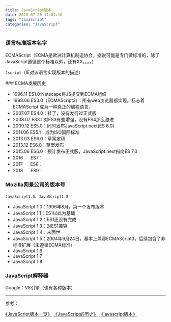 ```yaml
---
title: JavaScript版本
date: 2018-07-20 17:01:10
tags: "JavaScript"
categories: "JavaScript"
---
```


### 语言标准版本名字
ECMAScript（ECMA是欧洲计算机制造协会，据说可能是专门做标准的，除了JavaScript遵循这个标准以外，还有XX。。。。）

`Jscript`（IE对该语言实现版本的描述）

### ECMA发展历史
- 1996.11 ES1.0:Netscape将JS提交到ECMA组织
- 1998.06 ES3.0（ECMAScript3）：所有web浏览器都实现。标志着 ECMAScript 成为一种真正的编程语言。
- 2007.07 ES4.0：挂了，没有发行过正式版
- 2008.07 ES3.1:对ES3有些增强，没有ES4那么激进
- 2009.12 ES5.0：同时发布JavaScript.next(ES 6.0)
- 2011.06 ES5.1：成为ISO国际标准
- 2013.03 ES6.0：草案定稿
- 2013.12 ES6.0：草案发布
- 2015.06 ES6.0：预计发布正式版，JavaScript.next指向ES 7.0
- 2016      ES7：
- 2017      ES8：
- 2018      ES9：

### Mozilla网景公司的版本号
`JavaScript1.5、JavaScript1.8`

- JavaScript 1.0：1996年8月，第一个发布版本
- JavaScript 1.1：ES1以此为基础
- JavaScript 1.2：ES1还没有完成
- JavaScript 1.3：对ES1兼容
- JavaScript 1.4：未面世
- JavaScript 1.5：2004年9月24日，基本上兼容ECMAScript3，后续包含了非标准扩展（未遵循ECMA标准）
- JavaScript 1.6
- JavaScript 1.7
- JavaScript 1.8
### JavaScript解释器
Google：V8引擎（也有各种版本）

* * *
参考：

[《JavaScript版本一览》](http://songyongge417.blog.163.com/blog/static/14914645200992685635761/)
[《JavaScript的历史》](http://www.w3school.com.cn/js/pro_js_history.asp)
[《javascript版本》](http://kongxiantao.iteye.com/blog/1260334)
